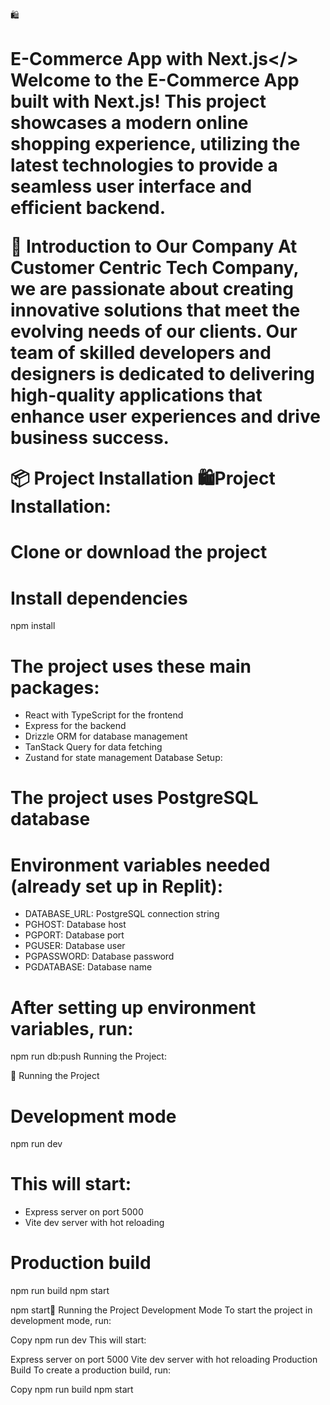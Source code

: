 🛍️ <h1>E-Commerce App with Next.js</>
Welcome to the E-Commerce App built with Next.js! This project showcases a modern online shopping experience, utilizing the latest technologies to provide a seamless user interface and efficient backend.

🌟 Introduction to Our Company
At Customer Centric Tech Company, we are passionate about creating innovative solutions that meet the evolving needs of our clients. Our team of skilled developers and designers is dedicated to delivering high-quality applications that enhance user experiences and drive business success.

📦 Project Installation
🛍Project Installation:
# Clone or download the project
# Install dependencies
npm install
# The project uses these main packages:
- React with TypeScript for the frontend
- Express for the backend
- Drizzle ORM for database management
- TanStack Query for data fetching
- Zustand for state management
  Database Setup:
# The project uses PostgreSQL database
# Environment variables needed (already set up in Replit):
- DATABASE_URL: PostgreSQL connection string
- PGHOST: Database host
- PGPORT: Database port
- PGUSER: Database user
- PGPASSWORD: Database password
- PGDATABASE: Database name
# After setting up environment variables, run:
npm run db:push
Running the Project:

🚀 Running the Project
# Development mode
npm run dev
# This will start:
- Express server on port 5000
- Vite dev server with hot reloading
# Production build
npm run build
npm start

npm start🚀 Running the Project
Development Mode
To start the project in development mode, run:

Copy
npm run dev
This will start:

Express server on port 5000
Vite dev server with hot reloading
Production Build
To create a production build, run:

Copy
npm run build
npm start